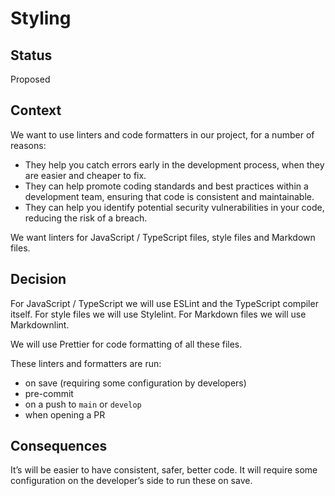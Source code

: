 <!-- @license CC0-1.0 -->

# Styling

## Status

Proposed

## Context

We want to use linters and code formatters in our project, for a number of reasons:

- They help you catch errors early in the development process, when they are easier and cheaper to fix.
- They can help promote coding standards and best practices within a development team,
  ensuring that code is consistent and maintainable.
- They can help you identify potential security vulnerabilities in your code, reducing the risk of a breach.

We want linters for JavaScript / TypeScript files, style files and Markdown files.

## Decision

For JavaScript / TypeScript we will use ESLint and the TypeScript compiler itself.
For style files we will use Stylelint.
For Markdown files we will use Markdownlint.

We will use Prettier for code formatting of all these files.

These linters and formatters are run:

- on save (requiring some configuration by developers)
- pre-commit
- on a push to `main` or `develop`
- when opening a PR

## Consequences

It’s will be easier to have consistent, safer, better code.
It will require some configuration on the developer’s side to run these on save.

